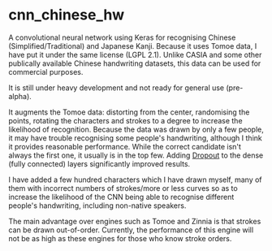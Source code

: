 # cnn_chinese_hw

A convolutional neural network using Keras for recognising Chinese 
(Simplified/Traditional) and Japanese Kanji. Because it uses Tomoe data,
I have put it under the same license (LGPL 2.1). Unlike CASIA and some other 
publically available Chinese handwriting datasets, this data can be used for 
commercial purposes. 

It is still under heavy development and not ready for general use (pre-alpha). 

It augments the Tomoe data: distorting from the center, randomising the points, 
rotating the characters and strokes to a degree to increase the likelihood of 
recognition. Because the data was drawn by only a few people, it may have trouble 
recognising some people's handwriting, although I think it provides reasonable
performance. While the correct candidate isn't always the first one, it usually 
is in the top few. Adding 
[Dropout](https://machinelearningmastery.com/how-to-reduce-overfitting-with-dropout-regularization-in-keras/) 
to the dense (fully connected) layers significantly improved results.

I have added a few hundred characters which I have drawn myself, many of them
with incorrect numbers of strokes/more or less curves so as to increase the 
likelihood of the CNN being able to recognise different people's handwriting,
including non-native speakers. 

The main advantage over engines such as Tomoe and Zinnia is that strokes can be drawn 
out-of-order. Currently, the performance of this engine will not be as high as these
engines for those who know stroke orders.
